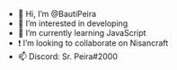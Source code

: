- 👋 Hi, I’m @BautiPeira
- 👀 I’m interested in developing
- 🌱 I’m currently learning JavaScript
- ❗ I’m looking to collaborate on Nisancraft
- 📫 Discord: Sr. Peira#2000

<!---
BautiPeira/BautiPeira is a ✨ special ✨ repository because its `README.md` (this file) appears on your GitHub profile.
You can click the Preview link to take a look at your changes.
--->
